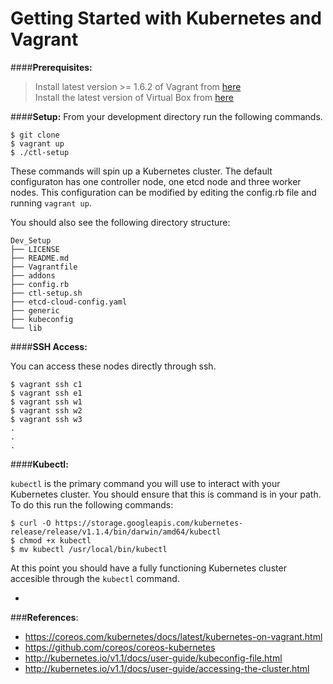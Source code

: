 # Getting Started with Kubernetes and Vagrant


####**Prerequisites:** 
> Install latest version >= 1.6.2 of Vagrant from [here](www.vagrantup.com/downloads.html)  
> Install the latest version of Virtual Box from [here](https://www.virtualbox.org/wiki/Downloads)  

####**Setup:**
From your development directory run the following commands.

```
$ git clone
$ vagrant up
$ ./ctl-setup
```
These commands will spin up a Kubernetes cluster. The default configuraton has one controller node, one etcd node and three worker nodes. This configuration can be modified by editing the config.rb file and running `vagrant up`.

You should also see the following directory structure:

```
Dev_Setup
├── LICENSE
├── README.md
├── Vagrantfile
├── addons
├── config.rb
├── ctl-setup.sh
├── etcd-cloud-config.yaml
├── generic
├── kubeconfig
└── lib
```

####**SSH Access:**

You can access these nodes directly through ssh.

```
$ vagrant ssh c1
$ vagrant ssh e1
$ vagrant ssh w1
$ vagrant ssh w2
$ vagrant ssh w3
.
.
.
```

####**Kubectl:**

`kubectl` is the primary command you will use to interact with your Kubernetes cluster. You should ensure that this is command is in your path. To do this run the following commands:

```
$ curl -O https://storage.googleapis.com/kubernetes-release/release/v1.1.4/bin/darwin/amd64/kubectl
$ chmod +x kubectl
$ mv kubectl /usr/local/bin/kubectl
```  
At this point you should have a fully functioning Kubernetes cluster accesible through the ```kubectl``` command. 


-
###**References**: 

- https://coreos.com/kubernetes/docs/latest/kubernetes-on-vagrant.html
- https://github.com/coreos/coreos-kubernetes
- http://kubernetes.io/v1.1/docs/user-guide/kubeconfig-file.html
- http://kubernetes.io/v1.1/docs/user-guide/accessing-the-cluster.html
